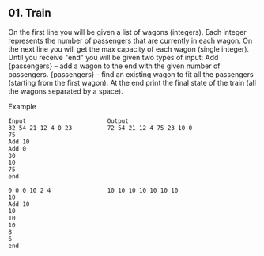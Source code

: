 ## 01. Train

On the first line you will be given a list of wagons (integers). Each integer represents the number of passengers that are currently in each wagon. On the next line you will get the max capacity of each wagon (single integer). Until you receive "end" you will be given two types of input:   Add {passengers} – add a wagon to the end with the given number of passengers.   {passengers} -  find an existing wagon to fit all the passengers (starting from the first wagon). At the end print the final state of the train (all the wagons separated by a space).

Example

```
Input	                    Output
32 54 21 12 4 0 23          72 54 21 12 4 75 23 10 0
75
Add 10
Add 0
30
10
75
end

0 0 0 10 2 4                10 10 10 10 10 10 10
10
Add 10
10
10
10
8
6
end	
```
